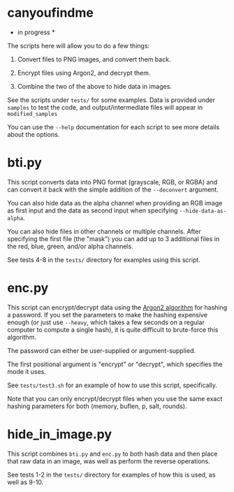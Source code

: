 # canyoufindme

* in progress *

The scripts here will allow you to do a few things:

1. Convert files to PNG images, and convert them back.

2. Encrypt files using Argon2, and decrypt them.

3. Combine the two of the above to hide data in images.

See the scripts under `tests/` for some examples. Data is provided under `samples` to test the code, and output/intermediate files will appear in `modified_samples`

You can use the `--help` documentation for each script to see more details about the options.

# bti.py

This script converts data into PNG format (grayscale, RGB, or RGBA) and can convert it back with the simple addition of the `--deconvert` argument.

You can also hide data as the alpha channel when providing an RGB image as first input and the data as second input when specifying `--hide-data-as-alpha`.

You can also hide files in other channels or multiple channels. After specifying the first file (the "mask") you can add up to 3 additional files in the red, blue, green, and/or alpha channels.

See tests 4-8 in the `tests/` directory for examples using this script.

# enc.py

This script can encrypt/decrypt data using the [Argon2 algorithm](https://en.wikipedia.org/wiki/Argon2) for hashing a password. If you set the parameters to make the hashing expensive enough (or just use `--heavy`, which takes a few seconds on a regular computer to compute a single hash), it is quite difficult to brute-force this algorithm. 

The password can either be user-supplied or argument-supplied.

The first positional argument is "encrypt" or "decrypt", which specifies the mode it uses.

See `tests/test3.sh` for an example of how to use this script, specifically.

Note that you can only encrypt/decrypt files when you use the same exact hashing parameters for both (memory, buflen, p, salt, rounds).

# hide_in_image.py

This script combines `bti.py` and `enc.py` to both hash data and then place that raw data in an image, was well as perform the reverse operations.

See tests 1-2 in the `tests/` directory for examples of how this is used, as well as 9-10.

